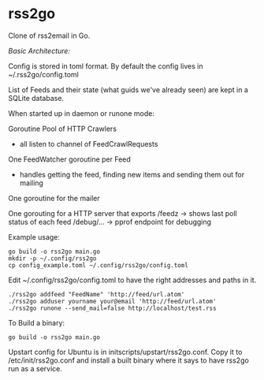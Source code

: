 rss2go
======

Clone of rss2email in Go.

*Basic Architecture:*

Config is stored in toml format.  By default the config lives in ~/.rss2go/config.toml

List of Feeds and their state (what guids we've already seen) are kept in a
SQLite database.


When started up in daemon or runone mode:

Goroutine Pool of HTTP Crawlers
- all listen to channel of FeedCrawlRequests

One FeedWatcher goroutine per Feed
- handles getting the feed, finding new items and sending them out for mailing

One goroutine for the mailer

One gorouting for a HTTP server that exports
/feedz -> shows last poll status of each feed 
/debug/... -> pprof endpoint for debugging

Example usage:
```
go build -o rss2go main.go
mkdir -p ~/.config/rss2go
cp config_example.toml ~/.config/rss2go/config.toml
```
Edit ~/.config/rss2go/config.toml to have the right addresses and paths in it.
```
./rss2go addfeed "FeedName" 'http://feed/url.atom'
./rss2go adduser yourname your@email 'http://feed/url.atom'
./rss2go runone --send_mail=false http://localhost/test.rss
```

To Build a binary:
```
go build -o rss2go main.go
```

Upstart config for Ubuntu is in initscripts/upstart/rss2go.conf.  Copy it to
/etc/init/rss2go.conf and install a built binary where it says to have rss2go
run as a service.
